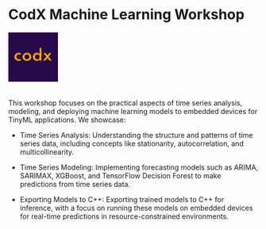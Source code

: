 # CodX Machine Learning Workshop

<div>
    <img src="logo.png" alt="CodX" height="100px" width="100px">
</div>
<br/>

This workshop focuses on the practical aspects of time series analysis, modeling, and deploying machine learning models to embedded devices for TinyML applications. We showcase:

- Time Series Analysis: Understanding the structure and patterns of time series data, including concepts like stationarity, autocorrelation, and multicollinearity.

- Time Series Modeling: Implementing forecasting models such as ARIMA, SARIMAX, XGBoost, and TensorFlow Decision Forest to make predictions from time series data.

- Exporting Models to C++: Exporting trained models to C++ for inference, with a focus on running these models on embedded devices for real-time predictions in resource-constrained environments.
